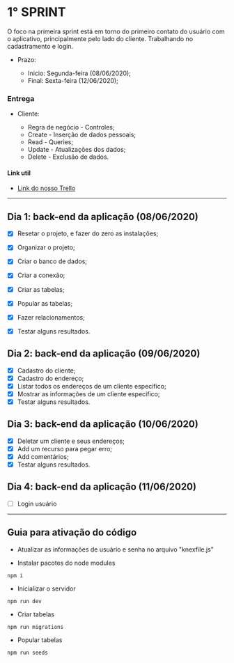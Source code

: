 # 1° SPRINT

O foco na primeira sprint está em torno do primeiro contato do usuário com o
aplicativo, principalmente pelo lado do cliente. Trabalhando no cadastramento e
login.

- Prazo: 

    - Inicio: Segunda-feira (08/06/2020); 
    - Final: Sexta-feira (12/06/2020);

### Entrega

- Cliente:

    - Regra de negócio - Controles;
    - Create - Inserção de dados pessoais;
    - Read - Queries;
    - Update - Atualizações dos dados;
    - Delete - Exclusão de dados.


#### Link util

- [Link do nosso Trello](https://trello.com/b/Y9fmF1ye/find)

---

## Dia 1: back-end da aplicação (08/06/2020)


- [x] Resetar o projeto, e fazer do zero as instalações;
- [x] Organizar o projeto;
- [x] Criar o banco de dados;
- [x] Criar a conexão;
- [x] Criar as tabelas;
- [x] Popular as tabelas;
- [x] Fazer relacionamentos;
- [x] Testar alguns resultados.


## Dia 2: back-end da aplicação (09/06/2020)

- [x] Cadastro do cliente;
- [x] Cadastro do endereço;
- [x] Listar todos os endereços de um cliente especifico;
- [x] Mostrar as informações de um cliente especifico;
- [x] Testar alguns resultados.

## Dia 3: back-end da aplicação (10/06/2020)

- [x] Deletar um cliente e seus endereços;
- [x] Add um recurso para pegar erro;
- [x] Add comentários;
- [x] Testar alguns resultados.

## Dia 4: back-end da aplicação (11/06/2020)

- [ ] Login usuário

---

## Guia para ativação do código

- Atualizar as informações de usuário e senha no arquivo "knexfile.js"

- Instalar pacotes do node modules 
```node
npm i
```

- Inicializar o servidor
```node
npm run dev
```

- Criar tabelas
```node
npm run migrations
```

- Popular tabelas 
```node
npm run seeds
```

